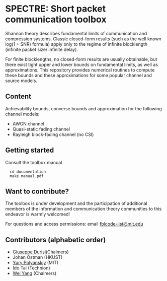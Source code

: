 SPECTRE: Short packet communication toolbox
===========================================

Shannon theory describes fundamental limits of communication and compression systems. Classic closed-form results (such as the well known log(1 + SNR) formula) apply only to the regime of infinite blocklength (infinite packet size/ infinite delay). 

For finite blocklengths, no closed-form results are usually obtainable, but there exist tight upper and lower bounds on fundamental limits, as well as approximations. This repository provides  numerical routines to compute these bounds and these approximations for some popular channel and source models.


Content
--------------------

Achievability bounds, converse bounds and approximation for the following channel models:

* AWGN channel
* Quasi-static fading channel
* Rayleigh block-fading channel (no CSI)

Getting started
------------------

Consult the toolbox manual
```
  cd documentation
  make manual.pdf
```



Want to contribute?
-------------------

The toolbox is under development and the participation of additional members of the information and communication theory communities to this endeavor  is warmly welcomed! 

For questions and access permissions: email <fblcode-list@mit.edu>



Contributors (alphabetic order)
---------------------------------------
* [Giuseppe Durisi](https://sites.google.com/site/durisi/)(Chalmers)
* Johan Östman (HKUST)
* [Yury Polyanskiy](http://people.lids.mit.edu/yp/homepage/) (MIT)
* Ido Tal (Technion)
* [Wei Yang](https://sites.google.com/site/weiyangcth/) (Chalmers) 

